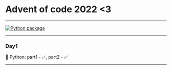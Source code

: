# Advent of code 2022 <3

---

[![Python package](https://github.com/lesnek/aoc2022/actions/workflows/python-package.yml/badge.svg?branch=master)](https://github.com/lesnek/aoc2022/actions/workflows/python-package.yml)

---
### Day1

🐍 Python: part1 - ✅, part2 - ✅

---